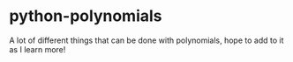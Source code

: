 # python-polynomials
A lot of different things that can be done with polynomials, hope to add to it as I learn more!
